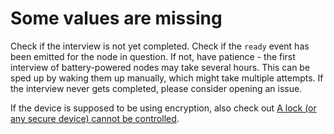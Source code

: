 # Some values are missing

Check if the interview is not yet completed. Check if the `ready` event has been emitted for the node in question. If not, have patience - the first interview of battery-powered nodes may take several hours. This can be sped up by waking them up manually, which might take multiple attempts. If the interview never gets completed, please consider opening an issue.

If the device is supposed to be using encryption, also check out [A lock (or any secure device) cannot be controlled](troubleshooting/lock-uncontrollable.md).
